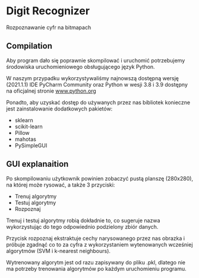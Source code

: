 # Digit Recognizer
Rozpoznawanie cyfr na bitmapach

## Compilation

Aby program dało się poprawnie skompilować i uruchomić potrzebujemy środowiska uruchomieniowego obsługującego język Python.

W naszym przypadku wykorzystywaliśmy najnowszą dostępną wersję (2021.1.1) IDE PyCharm Community oraz Python w wesji 3.8 i 3.9 dostępny na oficjalnej stronie www.python.org

Ponadto, aby uzyskać dostęp do używanych przez nas bibliotek konieczne jest zainstalowanie dodatkowych pakietów:

 - sklearn
 - scikit-learn
 - Pillow
 - mahotas
 - PySimpleGUI

## GUI explanaition

Po skompilowaniu użytkownik powinien zobaczyć pustą planszę (280x280), na której może rysować, a także 3 przyciski:

 - Trenuj algorytmy
 - Testuj algorytmy
 - Rozpoznaj

Trenuj i testuj algorytmy robią dokładnie to, co sugeruje nazwa wykorzystując do tego odpowiednio podzielony zbiór danych.

Przycisk rozpoznaj ekstraktuje cechy narysowanego przez nas obrazka i próbuje zgadnąć co to za cyfra z wykorzystaniem wytenowanych wcześniej algorytmów (SVM i k-nearest neighbours).

Wytrenowany algorytm jest od razu zapisywany do pliku .pkl, dlatego nie ma potrzeby trenowania algorytmów po każdym uruchomieniu programu.
